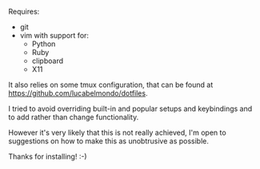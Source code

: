 Requires:

* git
* vim with support for:
  * Python
  * Ruby
  * clipboard
  * X11

It also relies on some tmux configuration, that can be found at
<https://github.com/lucabelmondo/dotfiles>.

I tried to avoid overriding built-in and popular setups and keybindings and
to add rather than change functionality.

However it's very likely that this is not really achieved, I'm open to suggestions
on how to make this as unobtrusive as possible.

Thanks for installing! :-)
